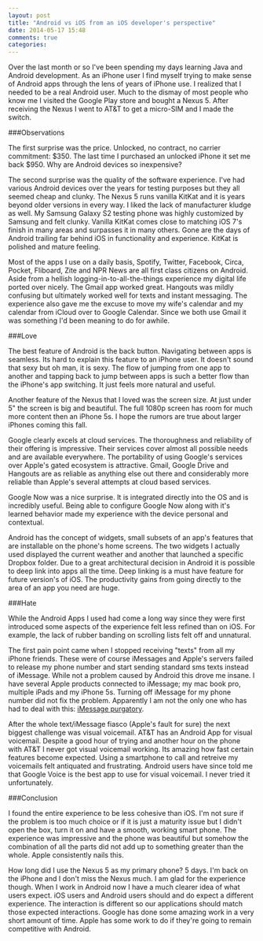 ```yaml
---
layout: post
title: "Android vs iOS from an iOS developer's perspective"
date: 2014-05-17 15:48
comments: true
categories:
---
```


Over the last month or so I've been spending my days learning Java and Android development. As an iPhone user I find myself trying to make sense of Android apps through the lens of years of iPhone use. I realized that I needed to be a real Android user. Much to the dismay of most people who know me I visited the Google Play store and bought a Nexus 5. After receiving the Nexus I went to AT&T to get a micro-SIM and I made the switch.

###Observations

The first surprise was the price. Unlocked, no contract, no carrier commitment: $350. The last time I purchased an unlocked iPhone it set me back $950. Why are Android devices so inexpensive?

The second surprise was the quality of the software experience. I've had various Android devices over the years for testing purposes but they all seemed cheap and clunky. The Nexus 5 runs vanilla KitKat and it is years beyond older versions in every way. I liked the lack of manufacturer kludge as well. My Samsung Galaxy S2 testing phone was highly customized by Samsung and felt clunky. Vanilla KitKat comes close to matching iOS 7's finish in many areas and <gasp> surpasses it in many others. Gone are the days of Android trailing far behind iOS in functionality and experience. KitKat is polished and mature feeling.

Most of the apps I use on a daily basis, Spotify, Twitter, Facebook, Circa, Pocket, Fliboard, Zite and NPR News are all first class citizens on Android. Aside from a hellish logging-in-to-all-the-things experience my digital life ported over nicely. The Gmail app worked great. Hangouts was mildly confusing but ultimately worked well for texts and instant messaging. The experience also gave me the excuse to move my wife's calendar and my calendar from iCloud over to Google Calendar. Since we both use Gmail it was something I'd been meaning to do for awhile.

###Love

The best feature of Android is the back button. Navigating between apps is seamless. Its hard to explain this feature to an iPhone user. It doesn't sound that sexy but oh man, it is sexy. The flow of jumping from one app to another and tapping back to jump between apps is such a better flow than the iPhone's app switching. It just feels more natural and useful.

Another feature of the Nexus that I loved was the screen size. At just under 5" the screen is big and beautiful. The full 1080p screen has room for much more content then an iPhone 5s. I hope the rumors are true about larger iPhones coming this fall.

Google clearly excels at cloud services. The thoroughness and reliability of their offering is impressive. Their services cover almost all possible needs and are available everywhere. The portability of using Google's services over Apple's gated ecosystem is attractive. Gmail, Google Drive and Hangouts are as reliable as anything else out there and considerably more reliable than Apple's several attempts at cloud based services.

Google Now was a nice surprise. It is integrated directly into the OS and is incredibly useful. Being able to configure Google Now along with it's learned behavior made my experience with the device personal and contextual.

Android has the concept of widgets, small subsets of an app's features that are installable on the phone's home screens. The two widgets I actually used displayed the current weather and another that launched a specific Dropbox folder. Due to a great architectural decision in Android it is possible to deep link into apps all the time. Deep linking is a must have feature for future version's of iOS. The productivity gains from going directly to the area of an app you need are huge.

###Hate

While the Android Apps I used had come a long way since they were first introduced some aspects of the experience felt less refined than on iOS. For example, the lack of rubber banding on scrolling lists felt off and unnatural.

The first pain point came when I stopped receiving "texts" from all my iPhone friends. These were of course iMessages and Apple's servers failed to release my phone number and start sending standard sms texts instead of iMessage. While not a problem caused by Android this drove me insane. I have several Apple products connected to iMessage; my mac book pro, multiple iPads and my iPhone 5s. Turning off iMessage for my phone number did not fix the problem. Apparently I am not the only one who has had to deal with this: [iMessage purgatory](http://adampash.com/imessage-purgatory/).

After the whole text/iMessage fiasco (Apple's fault for sure) the next biggest challenge was visual voicemail. AT&T has an Android App for visual voicemail. Despite a good hour of trying and another hour on the phone with AT&T I never got visual voicemail working. Its amazing how fast certain features become expected. Using a smartphone to call and retreive my voicemails felt antiquated and frustrating. Android users have since told me that Google Voice is the best app to use for visual voicemail. I never tried it unfortunately.

###Conclusion

I found the entire experience to be less cohesive than iOS. I'm not sure if the problem is too much choice or if it is just a maturity issue but I didn't open the box, turn it on and have a smooth, working smart phone. The experience was impressive and the phone was beautiful but somehow the combination of all the parts did not add up to something greater than the whole. Apple consistently nails this.

How long did I use the Nexus 5 as my primary phone? 5 days. I'm back on the iPhone and I don't miss the Nexus much. I am glad for the experience though. When I work in Android now I have a much clearer idea of what users expect. iOS users and Android users should and do expect a different experience. The interaction is different so our applications should match those expected interactions. Google has done some amazing work in a very short amount of time. Apple has some work to do if they're going to remain competitive with Android.
